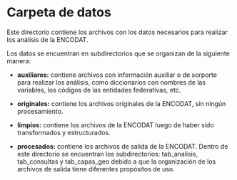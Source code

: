 # Carpeta de datos

Este directorio contiene los archivos con los datos necesarios para realizar los análisis de la ENCODAT.

Los datos se encuentran en subdirectorios que se organizan de la siguiente manera:

* **auxiliares:** contiene archivos con información auxiliar o de sorporte para realizar los análisis, como diccionarios con nombres de las variables, los códigos de las entidades federativas, etc.

* **originales:** contiene los archivos originales de la ENCODAT, sin ningún procesamiento.

* **limpios:** contiene los archivos de la ENCODAT luego de haber sido transformados y estructurados.

* **procesados:** contiene los archivos de salida de la ENCODAT. Dentro de este directorio se encuentran los subdirectorios: tab_analisis, tab_consultas y tab_capas_geo debido a que la organización de los archivos de salida tiene diferentes propósitos de uso.